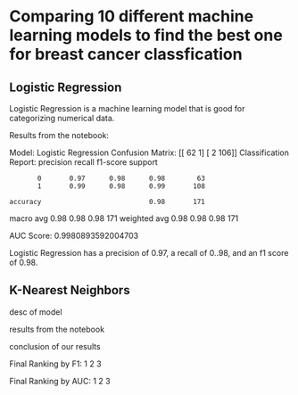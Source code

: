 # Comparing 10 different machine learning models to find the best one for breast cancer classfication

## Logistic Regression

Logistic Regression is a machine learning model that is good for categorizing numerical data.

Results from the notebook:

Model: Logistic Regression
Confusion Matrix:
[[ 62   1]
[  2 106]]
Classification Report:
              precision    recall  f1-score   support

           0       0.97      0.98      0.98        63
           1       0.99      0.98      0.99       108

    accuracy                           0.98       171
   macro avg       0.98      0.98      0.98       171
weighted avg       0.98      0.98      0.98       171

AUC Score: 0.9980893592004703

Logistic Regression has a precision of 0.97, a recall of 0..98, and an f1 score of 0.98.

## K-Nearest Neighbors

desc of model

results from the notebook

conclusion of our results


Final Ranking by F1:
1
2
3

Final Ranking by AUC:
1
2
3
